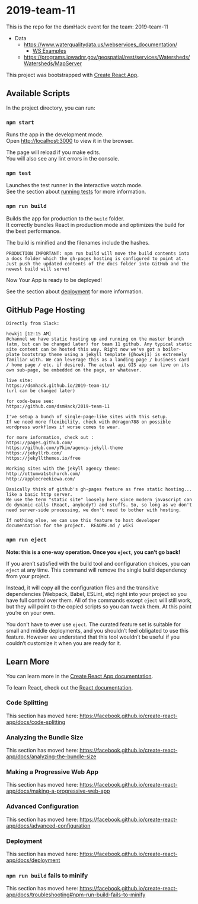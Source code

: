 # 2019-team-11
This is the repo for the dsmHack event for the team: 2019-team-11

- Data
    - https://www.waterqualitydata.us/webservices_documentation/
        - [WS Examples](https://www.waterqualitydata.us/webservices_documentation/#WQPWebServicesGuide-Domain)
    - https://programs.iowadnr.gov/geospatial/rest/services/Watersheds/Watersheds/MapServer


This project was bootstrapped with [Create React App](https://github.com/facebook/create-react-app).

## Available Scripts

In the project directory, you can run:

### `npm start`

Runs the app in the development mode.<br>
Open [http://localhost:3000](http://localhost:3000) to view it in the browser.

The page will reload if you make edits.<br>
You will also see any lint errors in the console.

### `npm test`

Launches the test runner in the interactive watch mode.<br>
See the section about [running tests](https://facebook.github.io/create-react-app/docs/running-tests) for more information.

### `npm run build`

Builds the app for production to the `build` folder.<br>
It correctly bundles React in production mode and optimizes the build for the best performance.

The build is minified and the filenames include the hashes.<br>

`PRODUCTION IMPORTANT: npm run build will move the build contents into a docs folder which the gh-pages hosting is configured to point at. Just push the updated contents of the docs folder into GitHub and the newest build will serve!`

Now Your App is ready to be deployed!

See the section about [deployment](https://facebook.github.io/create-react-app/docs/deployment) for more information.

<h2> GitHub Page Hosting </h2>

```
Directly from Slack:

howkj1 [12:15 AM]
@channel we have static hosting up and running on the master branch (atm, but can be changed later) for team 11 github. Any typical static site content can be hosted this way. Right now we've got a boiler-plate bootstrap theme using a jekyll template (@howkj1) is extremely familiar with. We can leverage this as a landing page / business card / home page / etc. if desired. The actual api GIS app can live on its own sub-page, be embedded on the page, or whatever.

live site:
https://dsmhack.github.io/2019-team-11/
(url can be changed later)

for code-base see:
https://github.com/dsmHack/2019-team-11

I've setup a bunch of single-page-like sites with this setup.
If we need more flexibility, check with @dragon788 on possible wordpress workflows if worse comes to wear.

for more information, check out :
https://pages.github.com/
https://github.com/y7kim/agency-jekyll-theme
https://jekyllrb.com/
https://jekyllthemes.io/free

Working sites with the jekyll agency theme:
http://ottumwa1stchurch.com/
http://applecreekiowa.com/

Basically think of github's gh-pages feature as free static hosting... like a basic http server.
We use the term "static site" loosely here since modern javascript can do dynamic calls (React, anybody?) and stuffs. So, so long as we don't need server-side processing, we don't need to bother with hosting.

If nothing else, we can use this feature to host developer documentation for the project.  README.md / wiki
```

### `npm run eject`

**Note: this is a one-way operation. Once you `eject`, you can’t go back!**

If you aren’t satisfied with the build tool and configuration choices, you can `eject` at any time. This command will remove the single build dependency from your project.

Instead, it will copy all the configuration files and the transitive dependencies (Webpack, Babel, ESLint, etc) right into your project so you have full control over them. All of the commands except `eject` will still work, but they will point to the copied scripts so you can tweak them. At this point you’re on your own.

You don’t have to ever use `eject`. The curated feature set is suitable for small and middle deployments, and you shouldn’t feel obligated to use this feature. However we understand that this tool wouldn’t be useful if you couldn’t customize it when you are ready for it.

## Learn More

You can learn more in the [Create React App documentation](https://facebook.github.io/create-react-app/docs/getting-started).

To learn React, check out the [React documentation](https://reactjs.org/).

### Code Splitting

This section has moved here: https://facebook.github.io/create-react-app/docs/code-splitting

### Analyzing the Bundle Size

This section has moved here: https://facebook.github.io/create-react-app/docs/analyzing-the-bundle-size

### Making a Progressive Web App

This section has moved here: https://facebook.github.io/create-react-app/docs/making-a-progressive-web-app

### Advanced Configuration

This section has moved here: https://facebook.github.io/create-react-app/docs/advanced-configuration

### Deployment

This section has moved here: https://facebook.github.io/create-react-app/docs/deployment

### `npm run build` fails to minify

This section has moved here: https://facebook.github.io/create-react-app/docs/troubleshooting#npm-run-build-fails-to-minify

